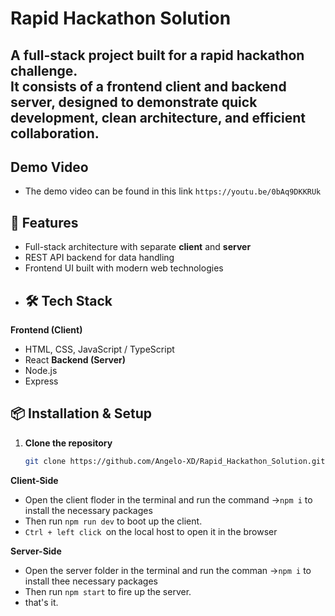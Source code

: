 # Rapid Hackathon Solution
A full-stack project built for a rapid hackathon challenge.  
It consists of a **frontend client** and **backend server**, designed to demonstrate quick development, clean architecture, and efficient collaboration.
---
## Demo Video
- The demo video can be found in this link `https://youtu.be/0bAq9DKKRUk`
## 🚀 Features
- Full-stack architecture with separate **client** and **server**
- REST API backend for data handling
- Frontend UI built with modern web technologies
- ## 🛠 Tech Stack
**Frontend (Client)**
- HTML, CSS, JavaScript / TypeScript
- React
**Backend (Server)**
- Node.js
- Express
## 📦 Installation & Setup
1. **Clone the repository**
   ```bash
   git clone https://github.com/Angelo-XD/Rapid_Hackathon_Solution.git
**Client-Side**
- Open the client floder in the terminal and run the command ->`npm i` to install the necessary packages
- Then run  `npm run dev` to boot up the client.
- `Ctrl + left click `on the local host to open it in the browser
  
**Server-Side**
- Open the server folder in the terminal and run the comman ->`npm i` to install thee necessary packages
- Then run `npm start` to fire up the server.
- that's it.
  
